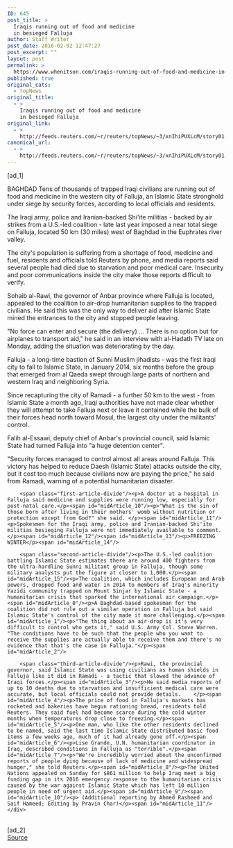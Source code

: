 ```yaml
---
ID: 645
post_title: >
  Iraqis running out of food and medicine
  in besieged Falluja
author: Staff Writer
post_date: 2016-02-02 12:47:27
post_excerpt: ""
layout: post
permalink: >
  https://www.whenitson.com/iraqis-running-out-of-food-and-medicine-in-besieged-falluja/
published: true
original_cats:
  - topNews
original_title:
  - >
    Iraqis running out of food and medicine
    in besieged Falluja
original_link:
  - >
    http://feeds.reuters.com/~r/reuters/topNews/~3/xnIhiPUXLcM/story01.htm
canonical_url:
  - >
    http://feeds.reuters.com/~r/reuters/topNews/~3/xnIhiPUXLcM/story01.htm
---
```

 [ad_1]
<br><div id="articleText">
<span id="midArticle_start"/>

<span id="midArticle_0"/><span class="focusParagraph" readability="6"><p><span class="articleLocation">BAGHDAD</span> Tens of thousands of trapped Iraqi civilians are running out of food and medicine in the western city of Falluja, an Islamic State stronghold under siege by security forces, according to local officials and residents.</p></span><span id="midArticle_1"/><p>The Iraqi army, police and Iranian-backed Shi'ite militias - backed by air strikes from a U.S.-led coalition - late last year imposed a near total siege on Falluja, located 50 km (30 miles) west of Baghdad in the Euphrates river valley. </p><span id="midArticle_2"/><p>The city's population is suffering from a shortage of food, medicine and fuel, residents and officials told Reuters by phone, and media reports said several people had died due to starvation and poor medical care. Insecurity and poor communications inside the city make those reports difficult to verify.</p><span id="midArticle_3"/><p>Sohaib al-Rawi, the governor of Anbar province where Falluja is located, appealed to the coalition to air-drop humanitarian supplies to the trapped civilians. He said this was the only way to deliver aid after Islamic State mined the entrances to the city and stopped people leaving.</p><span id="midArticle_4"/><p>"No force can enter and secure (the delivery) ... There is no option but for airplanes to transport aid," he said in an interview with al-Hadath TV late on Monday, adding the situation was deteriorating by the day.</p><span id="midArticle_5"/><p>Falluja - a long-time bastion of Sunni Muslim jihadists - was the first Iraqi city to fall to Islamic State, in January 2014, six months before the group that emerged from al Qaeda swept through large parts of northern and western Iraq and neighboring Syria.</p><span id="midArticle_6"/><p>Since recapturing the city of Ramadi - a further 50 km to the west - from Islamic State a month ago, Iraqi authorities have not made clear whether they will attempt to take Falluja next or leave it contained while the bulk of their forces head north toward Mosul, the largest city under the militants' control.</p><span id="midArticle_7"/><p>Falih al-Essawi, deputy chief of Anbar's provincial council, said Islamic State had turned Falluja into "a huge detention center".</p><span id="midArticle_8"/><p>"Security forces managed to control almost all areas around Falluja. This victory has helped to reduce Daesh (Islamic State) attacks outside the city, but it cost too much because civilians now are paying the price," he said from Ramadi, warning of a potential humanitarian disaster.</p><span id="midArticle_9"/>
        
        <span class="first-article-divide"/><p>A doctor at a hospital in Falluja said medicine and supplies were running low, especially for post-natal care.</p><span id="midArticle_10"/><p>"What is the sin of those born after living in their mothers' womb without nutrition or protection except from God?" she said. </p><span id="midArticle_11"/><p>Spokesmen for the Iraqi army, police and Iranian-backed Shi'ite militias besieging Falluja were not immediately available to comment.</p><span id="midArticle_12"/><span id="midArticle_13"/><p>FREEZING WINTER</p><span id="midArticle_14"/>
        
        <span class="second-article-divide"/><p>The U.S.-led coalition battling Islamic State estimates there are around 400 fighters from the ultra-hardline Sunni militant group in Falluja, though some military analysts put the figure at closer to 1,000.</p><span id="midArticle_15"/><p>The coalition, which includes European and Arab powers, dropped food and water in 2014 to members of Iraq's minority Yazidi community trapped on Mount Sinjar by Islamic State - a humanitarian crisis that sparked the international air campaign.</p><span id="midArticle_0"/><p>A Baghdad-based spokesman for the coalition did not rule out a similar operation in Falluja but said Islamic State's control of the city made it more challenging.</p><span id="midArticle_1"/><p>"The thing about an air-drop is it's very difficult to control who gets it," said U.S. Army Col. Steve Warren. "The conditions have to be such that the people who you want to receive the supplies are actually able to receive them and there's no evidence that that's the case in Falluja."</p><span id="midArticle_2"/>
        
        <span class="third-article-divide"/><p>Rawi, the provincial governor, said Islamic State was using civilians as human shields in Falluja like it did in Ramadi - a tactic that slowed the advance of Iraqi forces.</p><span id="midArticle_3"/><p>He said media reports of up to 10 deaths due to starvation and insufficient medical care were accurate, but local officials could not provide details.    </p><span id="midArticle_4"/><p>The price of food in Falluja's markets has rocketed and bakeries have begun rationing bread, residents told Reuters. They said fuel had become scarce during the cold winter months when temperatures drop close to freezing.</p><span id="midArticle_5"/><p>One man, who like the other residents declined to be named, said the last time Islamic State distributed basic food items a few weeks ago, much of it had already gone off.</p><span id="midArticle_6"/><p>Lise Grande, U.N. humanitarian coordinator in Iraq, described conditions in Falluja as "terrible".</p><span id="midArticle_7"/><p>"We're incredibly worried about the unconfirmed reports of people dying because of lack of medicine and widespread hunger," she told Reuters.</p><span id="midArticle_8"/><p>The United Nations appealed on Sunday for $861 million to help Iraq meet a big funding gap in its 2016 emergency response to the humanitarian crisis caused by the war against Islamic State which has left 10 million people in need of urgent aid.</p><span id="midArticle_9"/><span id="midArticle_10"/><p> (Additional reporting by Ahmed Rasheed and Saif Hameed; Editing by Pravin Char)</p><span id="midArticle_11"/></div>
<br>[ad_2]
<br><a href="http://feeds.reuters.com/~r/reuters/topNews/~3/xnIhiPUXLcM/story01.htm">Source </a>